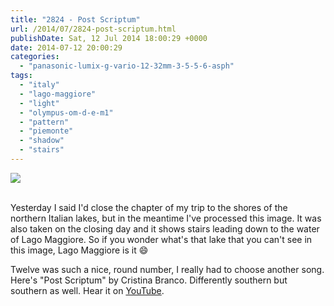 ```yaml
---
title: "2824 - Post Scriptum"
url: /2014/07/2824-post-scriptum.html
publishDate: Sat, 12 Jul 2014 18:00:29 +0000
date: 2014-07-12 20:00:29
categories: 
  - "panasonic-lumix-g-vario-12-32mm-3-5-5-6-asph"
tags: 
  - "italy"
  - "lago-maggiore"
  - "light"
  - "olympus-om-d-e-m1"
  - "pattern"
  - "piemonte"
  - "shadow"
  - "stairs"
---
```

<div class="container">
<div class="center"><a target="_blank" href="https://d25zfm9zpd7gm5.cloudfront.net/1200x1200/2014/20140620_100222_lr.jpg"><img src="https://d25zfm9zpd7gm5.cloudfront.net/0600x0600/2014/20140620_100222_lr.jpg" /></a></div>
</div>
<br />

Yesterday I said I'd close the chapter of my trip to the shores of the northern Italian lakes, but in the meantime I've processed this image. It was also taken on the closing day and it shows stairs leading down to the water of Lago Maggiore. So if you wonder what's that lake that you can't see in this image, Lago Maggiore is it 😄

Twelve was such a nice, round number, I really had to choose another song. Here's "Post Scriptum" by Cristina Branco. Differently southern but southern as well. Hear it on <a href="https://www.youtube.com/watch?v=5qSbRiRiFK8" target="_blank">YouTube</a>.

